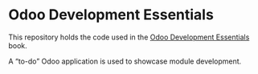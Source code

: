 # Odoo Development Essentials

This repository holds the code used in the 
[Odoo Development Essentials](https://www.packtpub.com/big-data-and-business-intelligence/odoo-essentials) 
book.

A “to-do” Odoo application is used to showcase module development.
